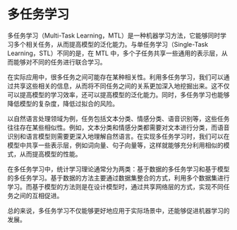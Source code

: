 # 多任务学习

多任务学习（Multi-Task Learning，MTL）是一种机器学习方法，它能够同时学习多个相关任务，从而提高模型的泛化能力。与单任务学习（Single-Task Learning，STL）不同的是，在 MTL 中，多个子任务共享一些通用的表示层，从而能够对不同的任务进行联合学习。

在实际应用中，很多任务之间可能存在某种相关性。利用多任务学习，我们可以通过共享这些相关的信息，从而将不同任务之间的关系更加深入地挖掘出来。这不仅可以提高模型的学习效率，还可以提高模型的泛化能力。同时，多任务学习也能够降低模型的复杂度，降低过拟合的风险。

以自然语言处理领域为例，任务包括文本分类、情感分类、语音识别等，这些任务往往存在某些相似性。例如，文本分类和情感分类都需要对文本进行分类，而语音识别和语言模型则需要更深入地理解自然语言。在实现多任务学习时，我们可以在模型中共享一些表示层，例如词向量、句子向量等，这样就能够充分利用相似的模式，从而提高模型的性能。

在多任务学习中，统计学习理论通常分为两类：基于数据的多任务学习和基于模型的多任务学习。基于数据的方法主要通过数据集整合的方式，利用多个数据集进行学习。而基于模型的方法则是在设计模型时，通过共享网络层的方式，实现不同任务之间的互相促进。

总的来说，多任务学习不仅能够更好地应用于实际场景中，还能够促进机器学习的发展。
